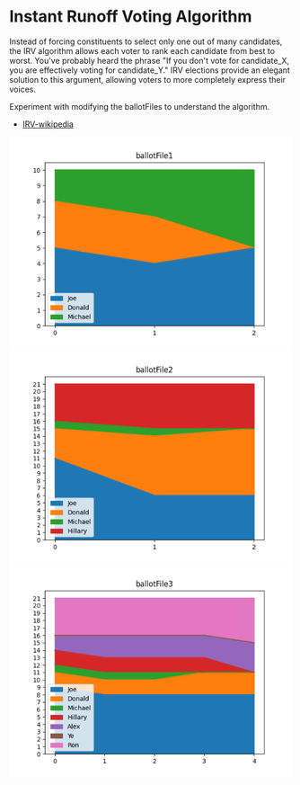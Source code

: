 # Instant Runoff Voting Algorithm

Instead of forcing constituents to select only one out of many candidates, the IRV algorithm allows each voter to rank each candidate from best to worst. You've probably heard the phrase "If you don't vote for candidate_X, you are effectively voting for candidate_Y." IRV elections provide an elegant solution to this argument, allowing voters to more completely express their voices.

Experiment with modifying the ballotFiles to understand the algorithm.

* [IRV-wikipedia](https://en.wikipedia.org/wiki/Instant-runoff_voting#:~:text=If%20a%20candidate%20has%20moretotals%20of%20their%20next%20choice.)

![ballotFile1](images/ballotFile1.png)
![ballotFile2](images/ballotFile2.png)
![ballotFile3](images/ballotFile3.png)
